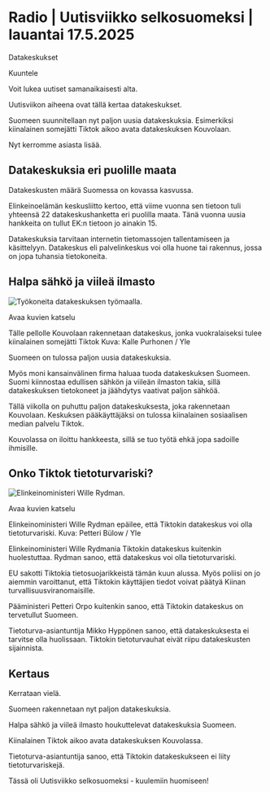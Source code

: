 # Radio | Uutisviikko selkosuomeksi | lauantai 17.5.2025

Datakeskukset

Kuuntele

Voit lukea uutiset samanaikaisesti alta.

Uutisviikon aiheena ovat tällä kertaa datakeskukset.

Suomeen suunnitellaan nyt paljon uusia datakeskuksia. Esimerkiksi kiinalainen somejätti Tiktok aikoo avata datakeskuksen Kouvolaan.

Nyt kerromme asiasta lisää.

## Datakeskuksia eri puolille maata

Datakeskusten määrä Suomessa on kovassa kasvussa.

Elinkeinoelämän keskusliitto kertoo, että viime vuonna sen tietoon tuli yhteensä 22 datakeskushanketta eri puolilla maata. Tänä vuonna uusia hankkeita on tullut EK:n tietoon jo ainakin 15.

Datakeskuksia tarvitaan internetin tietomassojen tallentamiseen ja käsittelyyn. Datakeskus eli palvelinkeskus voi olla huone tai rakennus, jossa on jopa tuhansia tietokoneita.

## Halpa sähkö ja viileä ilmasto

![Työkoneita datakeskuksen työmaalla.](https://images.cdn.yle.fi/image/upload/c_crop,h_3375,w_6000,x_0,y_375/ar_1.7777777777777777,c_fill,g_faces,h_431,w_767/dpr_1.0/q_auto:eco/f_auto/fl_lossy/v1746626137/39-1461492681b65daebf6b)

Avaa kuvien katselu

Tälle pellolle Kouvolaan rakennetaan datakeskus, jonka vuokralaiseksi tulee kiinalainen somejätti Tiktok Kuva: Kalle Purhonen / Yle

Suomeen on tulossa paljon uusia datakeskuksia.

Myös moni kansainvälinen firma haluaa tuoda datakeskuksen Suomeen. Suomi kiinnostaa edullisen sähkön ja viileän ilmaston takia, sillä datakeskuksen tietokoneet ja jäähdytys vaativat paljon sähköä.

Tällä viikolla on puhuttu paljon datakeskuksesta, joka rakennetaan Kouvolaan. Keskuksen pääkäyttäjäksi on tulossa kiinalainen sosiaalisen median palvelu Tiktok.

Kouvolassa on iloittu hankkeesta, sillä se tuo työtä ehkä jopa sadoille ihmisille.

## Onko Tiktok tietoturvariski?

![Elinkeinoministeri Wille Rydman.](https://images.cdn.yle.fi/image/upload/c_crop,h_2621,w_4660,x_0,y_183/ar_1.7777777777777777,c_fill,g_faces,h_431,w_767/dpr_1.0/q_auto:eco/f_auto/fl_lossy/v1747147201/39-14645826823590da2c96)

Avaa kuvien katselu

Elinkeinoministeri Wille Rydman epäilee, että Tiktokin datakeskus voi olla tietoturvariski. Kuva: Petteri Bülow / Yle

Elinkeinoministeri Wille Rydmania Tiktokin datakeskus kuitenkin huolestuttaa. Rydman sanoo, että datakeskus voi olla tietoturvariski.

EU sakotti Tiktokia tietosuojarikkeistä tämän kuun alussa. Myös poliisi on jo aiemmin varoittanut, että Tiktokin käyttäjien tiedot voivat päätyä Kiinan turvallisuusviranomaisille.

Pääministeri Petteri Orpo kuitenkin sanoo, että Tiktokin datakeskus on tervetullut Suomeen.

Tietoturva-asiantuntija Mikko Hyppönen sanoo, että datakeskuksesta ei tarvitse olla huolissaan. Tiktokin tietoturvauhat eivät riipu datakeskusten sijainnista.

## Kertaus

Kerrataan vielä.

Suomeen rakennetaan nyt paljon datakeskuksia.

Halpa sähkö ja viileä ilmasto houkuttelevat datakeskuksia Suomeen.

Kiinalainen Tiktok aikoo avata datakeskuksen Kouvolassa.

Tietoturva-asiantuntija sanoo, että Tiktokin datakeskukseen ei liity tietoturvariskejä.

Tässä oli Uutisviikko selkosuomeksi - kuulemiin huomiseen!
